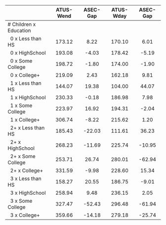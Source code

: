 
|                      |    ATUS-Wend |     ASEC-Gap |    ATUS-Wday |     ASEC-Gap |
| -------------------- | :----------: | :----------: | :----------: | :----------: |
| # Children x Education |              |              |              |              |
| &nbsp;&nbsp;0 x Less than HS |       173.12 |         8.22 |       170.10 |         6.01 |
| &nbsp;&nbsp;0 x HighSchool |       193.08 |        -4.03 |       178.42 |        -5.19 |
| &nbsp;&nbsp;0 x Some College |       198.72 |        -1.80 |       174.00 |        -1.90 |
| &nbsp;&nbsp;0 x College+ |       219.09 |         2.43 |       162.18 |         9.81 |
| &nbsp;&nbsp;1 x Less than HS |       144.07 |        19.38 |       104.00 |        44.07 |
| &nbsp;&nbsp;1 x HighSchool |       230.33 |        -0.18 |       186.98 |         7.98 |
| &nbsp;&nbsp;1 x Some College |       223.97 |        16.92 |       194.31 |        -2.04 |
| &nbsp;&nbsp;1 x College+ |       306.74 |        -8.22 |       215.62 |         1.20 |
| &nbsp;&nbsp;2+ x Less than HS |       185.43 |       -22.03 |       111.61 |        36.23 |
| &nbsp;&nbsp;2+ x HighSchool |       268.23 |       -11.69 |       225.74 |       -10.95 |
| &nbsp;&nbsp;2+ x Some College |       253.71 |        26.74 |       280.01 |       -62.94 |
| &nbsp;&nbsp;2+ x College+ |       331.59 |        -9.98 |       228.60 |        15.34 |
| &nbsp;&nbsp;3 x Less than HS |       158.27 |        20.55 |       186.75 |        -9.01 |
| &nbsp;&nbsp;3 x HighSchool |       258.94 |         9.48 |       236.15 |         2.05 |
| &nbsp;&nbsp;3 x Some College |       327.47 |       -52.43 |       296.48 |       -61.94 |
| &nbsp;&nbsp;3 x College+ |       359.66 |       -14.18 |       279.18 |       -25.74 |

